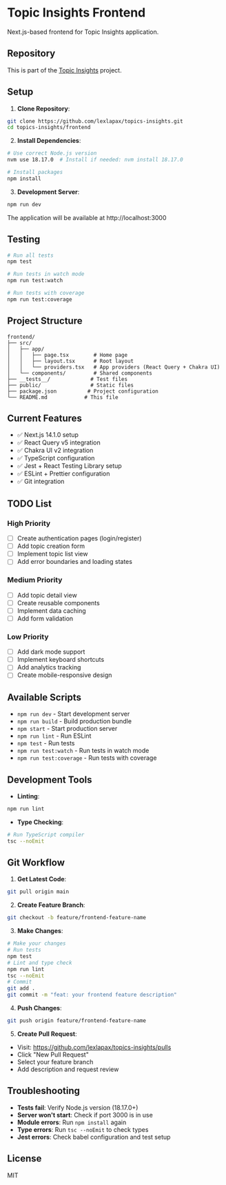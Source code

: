 # Topic Insights Frontend

Next.js-based frontend for Topic Insights application.

## Repository

This is part of the [Topic Insights](https://github.com/lexlapax/topics-insights) project.

## Setup

1. **Clone Repository**:
```bash
git clone https://github.com/lexlapax/topics-insights.git
cd topics-insights/frontend
```

2. **Install Dependencies**:
```bash
# Use correct Node.js version
nvm use 18.17.0  # Install if needed: nvm install 18.17.0

# Install packages
npm install
```

3. **Development Server**:
```bash
npm run dev
```

The application will be available at http://localhost:3000

## Testing

```bash
# Run all tests
npm test

# Run tests in watch mode
npm run test:watch

# Run tests with coverage
npm run test:coverage
```

## Project Structure

```
frontend/
├── src/
│   ├── app/
│   │   ├── page.tsx        # Home page
│   │   ├── layout.tsx      # Root layout
│   │   └── providers.tsx   # App providers (React Query + Chakra UI)
│   └── components/         # Shared components
├── __tests__/             # Test files
├── public/                # Static files
├── package.json          # Project configuration
└── README.md            # This file
```

## Current Features

- ✅ Next.js 14.1.0 setup
- ✅ React Query v5 integration
- ✅ Chakra UI v2 integration
- ✅ TypeScript configuration
- ✅ Jest + React Testing Library setup
- ✅ ESLint + Prettier configuration
- ✅ Git integration

## TODO List

### High Priority
- [ ] Create authentication pages (login/register)
- [ ] Add topic creation form
- [ ] Implement topic list view
- [ ] Add error boundaries and loading states

### Medium Priority
- [ ] Add topic detail view
- [ ] Create reusable components
- [ ] Implement data caching
- [ ] Add form validation

### Low Priority
- [ ] Add dark mode support
- [ ] Implement keyboard shortcuts
- [ ] Add analytics tracking
- [ ] Create mobile-responsive design

## Available Scripts

- `npm run dev` - Start development server
- `npm run build` - Build production bundle
- `npm start` - Start production server
- `npm run lint` - Run ESLint
- `npm test` - Run tests
- `npm run test:watch` - Run tests in watch mode
- `npm run test:coverage` - Run tests with coverage

## Development Tools

- **Linting**:
```bash
npm run lint
```

- **Type Checking**:
```bash
# Run TypeScript compiler
tsc --noEmit
```

## Git Workflow

1. **Get Latest Code**:
```bash
git pull origin main
```

2. **Create Feature Branch**:
```bash
git checkout -b feature/frontend-feature-name
```

3. **Make Changes**:
```bash
# Make your changes
# Run tests
npm test
# Lint and type check
npm run lint
tsc --noEmit
# Commit
git add .
git commit -m "feat: your frontend feature description"
```

4. **Push Changes**:
```bash
git push origin feature/frontend-feature-name
```

5. **Create Pull Request**:
- Visit: https://github.com/lexlapax/topics-insights/pulls
- Click "New Pull Request"
- Select your feature branch
- Add description and request review

## Troubleshooting

- **Tests fail**: Verify Node.js version (18.17.0+)
- **Server won't start**: Check if port 3000 is in use
- **Module errors**: Run `npm install` again
- **Type errors**: Run `tsc --noEmit` to check types
- **Jest errors**: Check babel configuration and test setup

## License

MIT
